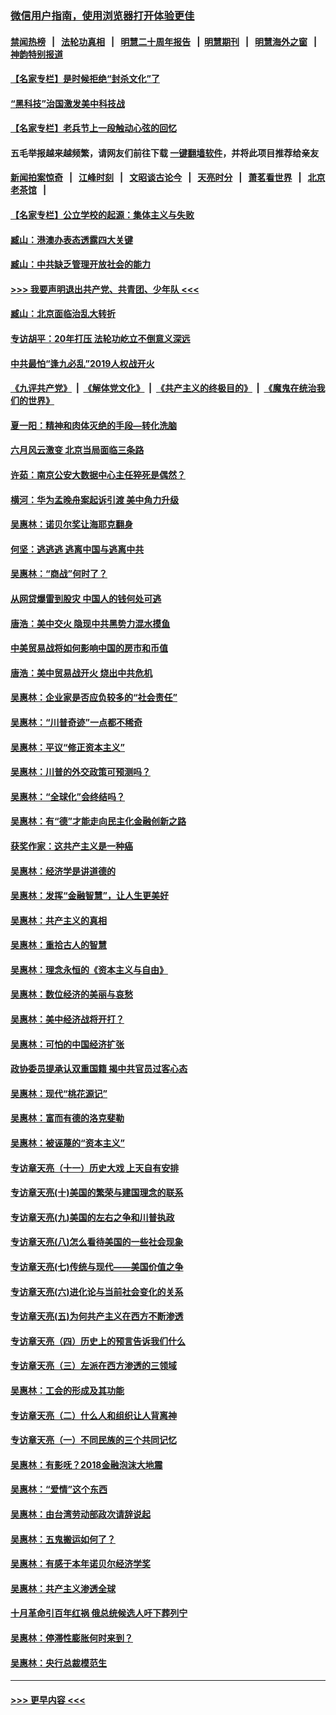 ### [微信用户指南，使用浏览器打开体验更佳](https://github.com/gfw-breaker/banned-news1/blob/master/indexes/wechat-guide.md?t=0)
#### [禁闻热榜](热点新闻.md?t=0)  &nbsp;&nbsp;|&nbsp;&nbsp; [法轮功真相](https://github.com/gfw-breaker/truth/blob/master/README.md?t=0) &nbsp;&nbsp;|&nbsp;&nbsp; [明慧二十周年报告](https://github.com/gfw-breaker/mh-reports/blob/master/README.md?t=0) &nbsp;&nbsp;|&nbsp;&nbsp;[明慧期刊](https://github.com/gfw-breaker/mh-qikan) &nbsp;&nbsp;|&nbsp;&nbsp; [明慧海外之窗](https://github.com/gfw-breaker/mh-news/blob/master/README.md?t=0) &nbsp;&nbsp;|&nbsp;&nbsp; [神韵特别报道](https://github.com/gfw-breaker/mh-news/blob/master/shenyun.md?t=0)
#### [【名家专栏】是时候拒绝“封杀文化”了](../pages/nsc423/n11814093.md?t=02171511) 
#### [“黑科技”治国激发美中科技战](../pages/nsc423/n11638056.md?t=02171511) 
#### [【名家专栏】老兵节上一段触动心弦的回忆](../pages/nsc423/n11646016.md?t=02171511) 
#### 五毛举报越来越频繁，请网友们前往下载 [一键翻墙软件](https://github.com/gfw-breaker/ssr-accounts)，并将此项目推荐给亲友
#### [新闻拍案惊奇](https://github.com/gfw-breaker/banned-news1/blob/master/pages/link4.md) &nbsp;&nbsp;|&nbsp;&nbsp; [江峰时刻](https://github.com/gfw-breaker/banned-news1/blob/master/pages/link4.md) &nbsp;&nbsp;|&nbsp;&nbsp; [文昭谈古论今](https://github.com/gfw-breaker/banned-news1/blob/master/pages/link4.md) &nbsp;&nbsp;|&nbsp;&nbsp; [天亮时分](https://github.com/gfw-breaker/banned-news1/blob/master/pages/link4.md) &nbsp;&nbsp;|&nbsp;&nbsp; [萧茗看世界](https://github.com/gfw-breaker/banned-news1/blob/master/pages/link4.md) &nbsp;&nbsp;|&nbsp;&nbsp; [北京老茶馆](https://github.com/gfw-breaker/banned-news1/blob/master/pages/link4.md) &nbsp;&nbsp;|&nbsp;&nbsp; 
#### [【名家专栏】公立学校的起源：集体主义与失败](../pages/nsc423/n11601833.md?t=02171511) 
#### [臧山：港澳办表态透露四大关键](../pages/nsc423/n11421628.md?t=02171511) 
#### [臧山：中共缺乏管理开放社会的能力](../pages/nsc423/n11407457.md?t=02171511) 
#### [>>> 我要声明退出共产党、共青团、少年队 <<<](https://github.com/begood0513/goodnews/blob/master/quit/letter.md) 
#### [臧山：北京面临治乱大转折](../pages/nsc423/n11406895.md?t=02171511) 
#### [专访胡平：20年打压 法轮功屹立不倒意义深远](../pages/nsc423/n11398800.md?t=02171511) 
#### [中共最怕“逢九必乱”2019人权战开火](../pages/nsc423/n11385248.md?t=02171511) 
#### [《九评共产党》](https://github.com/begood0513/9ping.md/blob/master/README.md) &nbsp;|&nbsp; [《解体党文化》](../../../../jtdwh.md/blob/master/README.md)  &nbsp;|&nbsp; [《共产主义的终极目的》](../../../../gczydzjmd.md/blob/master/README.md) &nbsp;|&nbsp; [《魔鬼在统治我们的世界》](../../../../mgztzwmdsj.md/blob/master/README.md) 
#### [夏一阳：精神和肉体灭绝的手段—转化洗脑](../pages/nsc423/n11368250.md?t=02171511) 
#### [六月风云激变 北京当局面临三条路](../pages/nsc423/n11313668.md?t=02171511) 
#### [许茹：南京公安大数据中心主任猝死是偶然？](../pages/nsc423/n11064744.md?t=02171511) 
#### [横河：华为孟晚舟案起诉引渡 美中角力升级](../pages/nsc423/n11027230.md?t=02171511) 
#### [吴惠林：诺贝尔奖让海耶克翻身](../pages/nsc423/n10890049.md?t=02171511) 
#### [何坚：逃逃逃 逃离中国与逃离中共](../pages/nsc423/n10592891.md?t=02171511) 
#### [吴惠林：“商战”何时了？](../pages/nsc423/n10573558.md?t=02171511) 
#### [从网贷爆雷到股灾 中国人的钱何处可逃](../pages/nsc423/n10572800.md?t=02171511) 
#### [唐浩：美中交火 隐现中共黑势力混水摸鱼](../pages/nsc423/n10544040.md?t=02171511) 
#### [中美贸易战将如何影响中国的房市和币值](../pages/nsc423/n10543697.md?t=02171511) 
#### [唐浩：美中贸易战开火 烧出中共危机](../pages/nsc423/n10540126.md?t=02171511) 
#### [吴惠林：企业家是否应负较多的“社会责任”](../pages/nsc423/n10535022.md?t=02171511) 
#### [吴惠林：“川普奇迹”一点都不稀奇](../pages/nsc423/n10512808.md?t=02171511) 
#### [吴惠林：平议“修正资本主义”](../pages/nsc423/n10495724.md?t=02171511) 
#### [吴惠林：川普的外交政策可预测吗？](../pages/nsc423/n10462387.md?t=02171511) 
#### [吴惠林：“全球化”会终结吗？](../pages/nsc423/n10452838.md?t=02171511) 
#### [吴惠林：有“德”才能走向民主化金融创新之路](../pages/nsc423/n10432292.md?t=02171511) 
#### [获奖作家：这共产主义是一种癌](../pages/nsc423/n10431541.md?t=02171511) 
#### [吴惠林：经济学是讲道德的](../pages/nsc423/n10398014.md?t=02171511) 
#### [吴惠林：发挥“金融智慧”，让人生更美好](../pages/nsc423/n10375019.md?t=02171511) 
#### [吴惠林：共产主义的真相](../pages/nsc423/n10351394.md?t=02171511) 
#### [吴惠林：重拾古人的智慧](../pages/nsc423/n10337691.md?t=02171511) 
#### [吴惠林：理念永恒的《资本主义与自由》](../pages/nsc423/n10316274.md?t=02171511) 
#### [吴惠林：数位经济的美丽与哀愁](../pages/nsc423/n10292946.md?t=02171511) 
#### [吴惠林：美中经济战将开打？](../pages/nsc423/n10258825.md?t=02171511) 
#### [吴惠林：可怕的中国经济扩张](../pages/nsc423/n10219147.md?t=02171511) 
#### [政协委员提承认双重国籍 揭中共官员过客心态](../pages/nsc423/n10208809.md?t=02171511) 
#### [吴惠林：现代“桃花源记”](../pages/nsc423/n10185234.md?t=02171511) 
#### [吴惠林：富而有德的洛克斐勒](../pages/nsc423/n10142264.md?t=02171511) 
#### [吴惠林：被诬蔑的“资本主义”](../pages/nsc423/n10124816.md?t=02171511) 
#### [专访章天亮（十一）历史大戏 上天自有安排](../pages/nsc423/n10094905.md?t=02171511) 
#### [专访章天亮(十)美国的繁荣与建国理念的联系](../pages/nsc423/n10094899.md?t=02171511) 
#### [专访章天亮(九)美国的左右之争和川普执政](../pages/nsc423/n10094889.md?t=02171511) 
#### [专访章天亮(八)怎么看待美国的一些社会现象](../pages/nsc423/n10094857.md?t=02171511) 
#### [专访章天亮(七)传统与现代——美国价值之争](../pages/nsc423/n10093140.md?t=02171511) 
#### [专访章天亮(六)进化论与当前社会变化的关系](../pages/nsc423/n10092036.md?t=02171511) 
#### [专访章天亮(五)为何共产主义在西方不断渗透](../pages/nsc423/n10083620.md?t=02171511) 
#### [专访章天亮（四）历史上的预言告诉我们什么](../pages/nsc423/n10083606.md?t=02171511) 
#### [专访章天亮（三）左派在西方渗透的三领域](../pages/nsc423/n10081115.md?t=02171511) 
#### [吴惠林：工会的形成及其功能](../pages/nsc423/n10080633.md?t=02171511) 
#### [专访章天亮（二）什么人和组织让人背离神](../pages/nsc423/n10076637.md?t=02171511) 
#### [专访章天亮（一）不同民族的三个共同记忆](../pages/nsc423/n10074188.md?t=02171511) 
#### [吴惠林：有影呒？2018金融泡沫大地震](../pages/nsc423/n10040534.md?t=02171511) 
#### [吴惠林：“爱情”这个东西](../pages/nsc423/n10019423.md?t=02171511) 
#### [吴惠林：由台湾劳动部政次请辞说起](../pages/nsc423/n9979679.md?t=02171511) 
#### [吴惠林：五鬼搬运如何了？](../pages/nsc423/n9925338.md?t=02171511) 
#### [吴惠林：有感于本年诺贝尔经济学奖](../pages/nsc423/n9871883.md?t=02171511) 
#### [吴惠林：共产主义渗透全球](../pages/nsc423/n9812748.md?t=02171511) 
#### [十月革命引百年红祸 俄总统候选人吁下葬列宁](../pages/nsc423/n9810182.md?t=02171511) 
#### [吴惠林：停滞性膨胀何时来到？](../pages/nsc423/n9764136.md?t=02171511) 
#### [吴惠林：央行总裁模范生](../pages/nsc423/n9728134.md?t=02171511) 

----
#### [ >>> 更早内容 <<< ](../indexes/nsc423-earlier.md)
